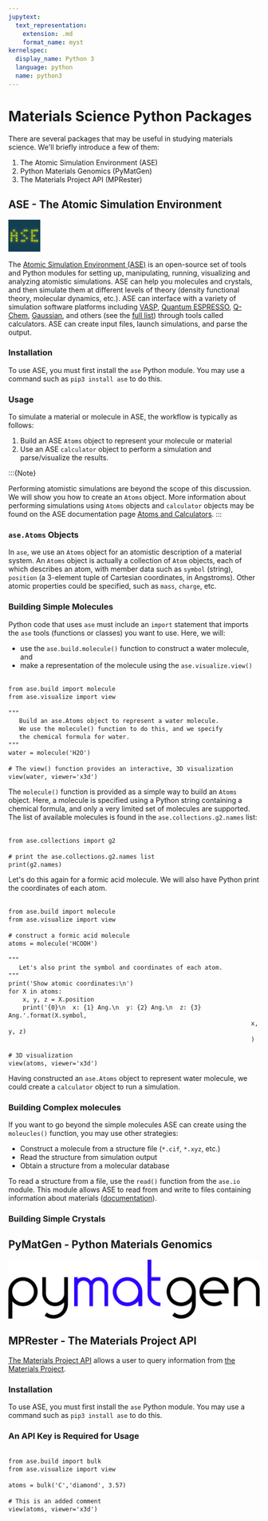 ```yaml
---
jupytext:
  text_representation:
    extension: .md
    format_name: myst
kernelspec:
  display_name: Python 3
  language: python
  name: python3
---
```


# Materials Science Python Packages

There are several packages that may be useful in studying materials science. We'll briefly introduce a few of them:
1. The Atomic Simulation Environment (ASE)
2. Python Materials Genomics (PyMatGen)
3. The Materials Project API (MPRester)

## ASE - The Atomic Simulation Environment

![](ase256.png)

The [Atomic Simulation Environment (ASE)](https://wiki.fysik.dtu.dk/ase/) is an open-source set of tools and Python modules for setting up, manipulating, running, visualizing and analyzing atomistic simulations. ASE can help you molecules and crystals, and then simulate them at different levels of theory (density functional theory, molecular dynamics, etc.). ASE can interface with a variety of simulation software platforms including [VASP](https://www.vasp.at), [Quantum ESPRESSO](https://www.quantum-espresso.org), [Q-Chem](https://www.q-chem.com), [Gaussian](https://gaussian.com), and others (see the [full list](https://wiki.fysik.dtu.dk/ase/ase/calculators/calculators.html#supported-calculators)) through tools called calculators. ASE can create input files, launch simulations, and parse the output.

### Installation
To use ASE, you must first install the `ase` Python module. You may use a command such as `pip3 install ase` to do this.

### Usage

To simulate a material or molecule in ASE, the workflow is typically as follows:
1. Build an ASE `Atoms` object to represent your molecule or material
2. Use an ASE `calculator` object to perform a simulation and parse/visualize the results.

:::{Note}

Performing atomistic simulations are beyond the scope of this discussion. We will show you how to create an `Atoms` object. More information about performing simulations using `Atoms` objects and `calculator` objects may be found on the ASE documentation page [Atoms and Calculators](https://wiki.fysik.dtu.dk/ase/gettingstarted/tut01_molecule/molecule.html).
:::

### `ase.Atoms` Objects
In `ase`, we use an `Atoms` object for an atomistic description of a material system. An `Atoms` object is actually a collection of `Atom` objects, each of which describes an atom, with member data such as `symbol` (string), `position` (a 3-element tuple of Cartesian coordinates, in Angstroms). Other atomic properties could be specified, such as `mass`, `charge`, etc.

### Building Simple Molecules

Python code that uses `ase` must include an `import` statement that imports the `ase` tools (functions or classes) you want to use. Here, we will:
* use the `ase.build.molecule()` function to construct a water molecule, and
* make a representation of the molecule using the `ase.visualize.view()`

```{code-cell}

from ase.build import molecule
from ase.visualize import view

"""
   Build an ase.Atoms object to represent a water molecule.
   We use the molecule() function to do this, and we specify
   the chemical formula for water.
"""
water = molecule('H2O')

# The view() function provides an interactive, 3D visualization
view(water, viewer='x3d')
```

The `molecule()` function is provided as a simple way to build an `Atoms` object. Here, a molecule is specified using a Python string containing a chemical formula, and only a very limited set of molecules are supported. The list of available molecules is found in the `ase.collections.g2.names` list:
```{code-cell}

from ase.collections import g2

# print the ase.collections.g2.names list
print(g2.names)
```

Let's do this again for a formic acid molecule. We will also have Python print the coordinates of each atom.

```{code-cell}

from ase.build import molecule
from ase.visualize import view

# construct a formic acid molecule
atoms = molecule('HCOOH')

"""
   Let's also print the symbol and coordinates of each atom.
"""
print('Show atomic coordinates:\n')
for X in atoms:
    x, y, z = X.position
    print('{0}\n  x: {1} Ang.\n  y: {2} Ang.\n  z: {3} Ang.'.format(X.symbol,
                                                                    x, y, z)
                                                                    )

# 3D visualization
view(atoms, viewer='x3d')

```

Having constructed an `ase.Atoms` object to represent water molecule, we could create a `calculator` object to run a simulation.

### Building Complex molecules

If you want to go beyond the simple molecules ASE can create using the `moleucles()` function, you may use other strategies:
* Construct a molecule from a structure file (`*.cif`, `*.xyz`, etc.)
* Read the structure from simulation output
* Obtain a structure from a molecular database

To read a structure from a file, use the `read()` function from the `ase.io` module. This module allows ASE to read from and write to files containing information about materials ([documentation](https://wiki.fysik.dtu.dk/ase/ase/io/io.html)).

### Building Simple Crystals

## PyMatGen - Python Materials Genomics

![](pymatgen.svg)

## MPRester - The Materials Project API

[The Materials Project API](https://materialsproject.org/api) allows a user to query information from [the Materials Project](https://materialsproject.org).

### Installation

To use ASE, you must first install the `ase` Python module. You may use a command such as `pip3 install ase` to do this.

### An API Key is Required for Usage

```{code-cell}

from ase.build import bulk
from ase.visualize import view

atoms = bulk('C','diamond', 3.57)

# This is an added comment
view(atoms, viewer='x3d')
```
